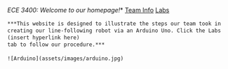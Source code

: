*ECE 3400: Welcome to our homepage!*</h1>*
    [Team Info](./info.md)
    [Labs](./lab1.md)

    ***This website is designed to illustrate the steps our team took in
    creating our line-following robot via an Arduino Uno. Click the Labs (insert hyperlink here)
    tab to follow our procedure.***

    ![Arduino](assets/images/arduino.jpg)
